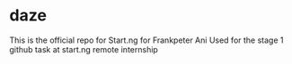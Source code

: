 # daze
This is the official repo for Start.ng for Frankpeter Ani
Used for the stage 1 github task at start.ng remote internship
